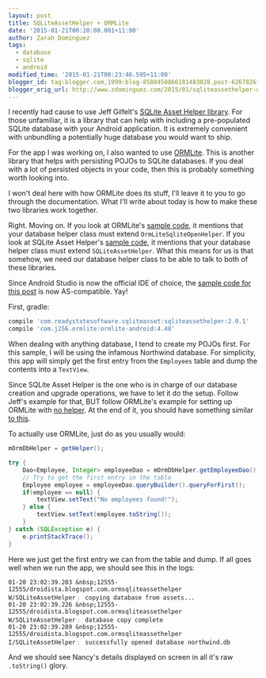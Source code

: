 ```yaml
---
layout: post
title: SQLiteAssetHelper + ORMLite
date: '2015-01-21T00:20:00.001+11:00'
author: Zarah Dominguez
tags:
  - database
  - sqlite
  - android
modified_time: '2015-01-21T00:23:46.595+11:00'
blogger_id: tag:blogger.com,1999:blog-8588450866181483028.post-6267826134161987884
blogger_orig_url: http://www.zdominguez.com/2015/01/sqliteassethelper-ormlite.html
---
```


I recently had cause to use Jeff Gilfelt's [SQLite Asset Helper library](https://github.com/jgilfelt/android-sqlite-asset-helper). For those unfamiliar, it is a library that can help with including a pre-populated SQLite database with your Android application. It is extremely convenient with unbundling a potentially huge database you would want to ship.

For the app I was working on, I also wanted to use [ORMLite](http://ormlite.com/sqlite_java_android_orm.shtml). This is another library that helps with persisting POJOs to SQLite databases. If you deal with a lot of persisted objects in your code, then this is probably something worth looking into.

I won't deal here with how ORMLite does its stuff, I'll leave it to you to go through the documentation. What I'll write about today is how to make these two libraries work together.

Right. Moving on. If you look at ORMLite's [sample code](https://github.com/j256/ormlite-examples/blob/master/android/HelloAndroid/src/com/example/helloandroid/DatabaseHelper.java), it mentions that your database helper class must extend `OrmLiteSqliteOpenHelper`. If you look at SQLite Asset Helper's [sample code](https://github.com/jgilfelt/android-sqlite-asset-helper/blob/master/samples/database-v1/src/main/java/com/example/MyDatabase.java), it mentions that your database helper class must extend `SQLiteAssetHelper`. What this means for us is that somehow, we need our database helper class to be able to talk to both of these libraries.

Since Android Studio is now the official IDE of choice, the [sample code for this post](https://github.com/zmdominguez/orm-sqliteassethelper) is now AS-compatible. Yay!

First, gradle:

```groovy
compile 'com.readystatesoftware.sqliteasset:sqliteassethelper:2.0.1'
compile 'com.j256.ormlite:ormlite-android:4.48'
```

When dealing with anything database, I tend to create my POJOs first. For this sample, I will be using the infamous Northwind database. For simplicity, this app will simply get the first entry from the `Employees` table and dump the contents into a `TextView`.

Since SQLite Asset Helper is the one who is in charge of our database creation and upgrade operations, we have to let it do the setup. Follow Jeff's example for that, BUT follow ORMLite's example for setting up ORMLite with [no helper](https://github.com/j256/ormlite-examples/tree/master/android/HelloAndroidNoHelper). At the end of it, you should have something similar [to this](https://github.com/zmdominguez/orm-sqliteassethelper/blob/master/app/src/main/java/droidista/blogspot/com/ormsqliteassethelper/orm/OrmDbHelper.java).

To actually use ORMLite, just do as you usually would:

```java
mOrmDbHelper = getHelper();

try {
    Dao<Employee, Integer> employeeDao = mOrmDbHelper.getEmployeeDao();
    // Try to get the first entry in the table
    Employee employee = employeeDao.queryBuilder().queryForFirst();
    if(employee == null) {
        textView.setText("No employees found!");
    } else {
        textView.setText(employee.toString());
    }
} catch (SQLException e) {
    e.printStackTrace();
}
```

Here we just get the first entry we can from the table and dump. If all goes well when we run the app, we should see this in the logs:

```shell
01-20 23:02:39.203 &nbsp;12555-12555/droidista.blogspot.com.ormsqliteassethelper W/SQLiteAssetHelper﹕ copying database from assets...
01-20 23:02:39.226 &nbsp;12555-12555/droidista.blogspot.com.ormsqliteassethelper W/SQLiteAssetHelper﹕ database copy complete
01-20 23:02:39.289 &nbsp;12555-12555/droidista.blogspot.com.ormsqliteassethelper I/SQLiteAssetHelper﹕ successfully opened database northwind.db
```

And we should see Nancy's details displayed on screen in all it's raw `.toString()` glory.